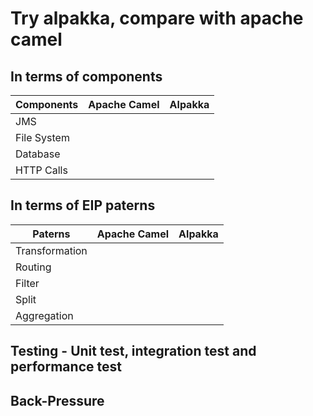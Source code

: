 # Try alpakka, compare with apache camel

## In terms of components
| Components | Apache Camel | Alpakka  |
| ---| --- | --- |
| JMS      |              |          |
| File System      |              |          |
| Database      |              |          |
| HTTP Calls    |              |          |

## In terms of EIP paterns 
| Paterns | Apache Camel | Alpakka  |
| ---| --- | --- |
| Transformation      |              |          |
| Routing      |              |          |
| Filter      |              |          |
| Split    |              |          |
| Aggregation    |              |          |

## Testing - Unit test, integration test and performance test

## Back-Pressure 